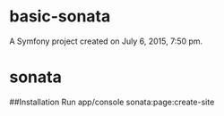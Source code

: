 basic-sonata
============

A Symfony project created on July 6, 2015, 7:50 pm.
# sonata


##Installation
Run app/console sonata:page:create-site